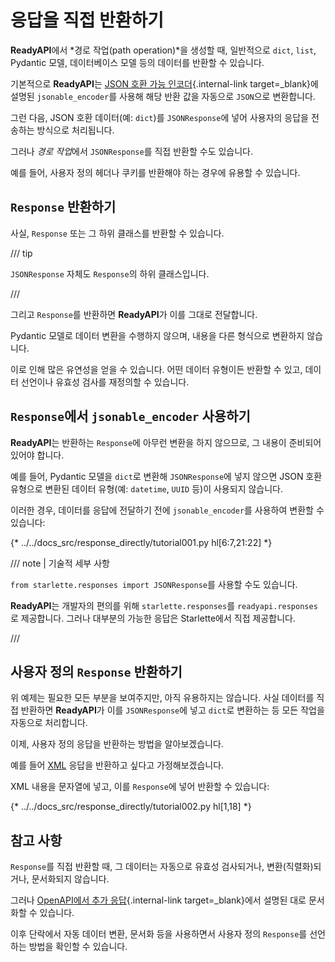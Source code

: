 # 응답을 직접 반환하기

**ReadyAPI**에서 *경로 작업(path operation)*을 생성할 때, 일반적으로 `dict`, `list`, Pydantic 모델, 데이터베이스 모델 등의 데이터를 반환할 수 있습니다.

기본적으로 **ReadyAPI**는 [JSON 호환 가능 인코더](../tutorial/encoder.md){.internal-link target=_blank}에 설명된 `jsonable_encoder`를 사용해 해당 반환 값을 자동으로 `JSON`으로 변환합니다.

그런 다음, JSON 호환 데이터(예: `dict`)를 `JSONResponse`에 넣어 사용자의 응답을 전송하는 방식으로 처리됩니다.

그러나 *경로 작업*에서 `JSONResponse`를 직접 반환할 수도 있습니다.

예를 들어, 사용자 정의 헤더나 쿠키를 반환해야 하는 경우에 유용할 수 있습니다.

## `Response` 반환하기

사실, `Response` 또는 그 하위 클래스를 반환할 수 있습니다.

/// tip

`JSONResponse` 자체도 `Response`의 하위 클래스입니다.

///

그리고 `Response`를 반환하면 **ReadyAPI**가 이를 그대로 전달합니다.

Pydantic 모델로 데이터 변환을 수행하지 않으며, 내용을 다른 형식으로 변환하지 않습니다.

이로 인해 많은 유연성을 얻을 수 있습니다. 어떤 데이터 유형이든 반환할 수 있고, 데이터 선언이나 유효성 검사를 재정의할 수 있습니다.

## `Response`에서 `jsonable_encoder` 사용하기

**ReadyAPI**는 반환하는 `Response`에 아무런 변환을 하지 않으므로, 그 내용이 준비되어 있어야 합니다.

예를 들어, Pydantic 모델을 `dict`로 변환해 `JSONResponse`에 넣지 않으면 JSON 호환 유형으로 변환된 데이터 유형(예: `datetime`, `UUID` 등)이 사용되지 않습니다.

이러한 경우, 데이터를 응답에 전달하기 전에 `jsonable_encoder`를 사용하여 변환할 수 있습니다:

{* ../../docs_src/response_directly/tutorial001.py hl[6:7,21:22] *}

/// note | 기술적 세부 사항

`from starlette.responses import JSONResponse`를 사용할 수도 있습니다.

**ReadyAPI**는 개발자의 편의를 위해 `starlette.responses`를 `readyapi.responses`로 제공합니다. 그러나 대부분의 가능한 응답은 Starlette에서 직접 제공합니다.

///

## 사용자 정의 `Response` 반환하기
위 예제는 필요한 모든 부분을 보여주지만, 아직 유용하지는 않습니다. 사실 데이터를 직접 반환하면 **ReadyAPI**가 이를 `JSONResponse`에 넣고 `dict`로 변환하는 등 모든 작업을 자동으로 처리합니다.

이제, 사용자 정의 응답을 반환하는 방법을 알아보겠습니다.

예를 들어 <a href="https://en.wikipedia.org/wiki/XML" class="external-link" target="_blank">XML</a> 응답을 반환하고 싶다고 가정해보겠습니다.

XML 내용을 문자열에 넣고, 이를 `Response`에 넣어 반환할 수 있습니다:

{* ../../docs_src/response_directly/tutorial002.py hl[1,18] *}

## 참고 사항
`Response`를 직접 반환할 때, 그 데이터는 자동으로 유효성 검사되거나, 변환(직렬화)되거나, 문서화되지 않습니다.

그러나 [OpenAPI에서 추가 응답](additional-responses.md){.internal-link target=_blank}에서 설명된 대로 문서화할 수 있습니다.

이후 단락에서 자동 데이터 변환, 문서화 등을 사용하면서 사용자 정의 `Response`를 선언하는 방법을 확인할 수 있습니다.
